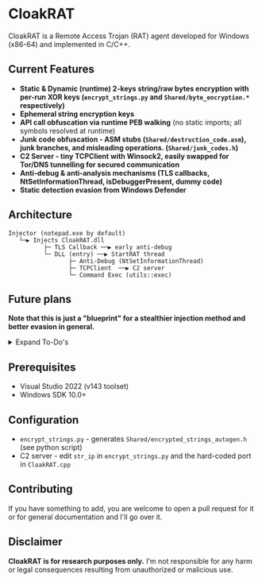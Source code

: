 # CloakRAT
CloakRAT is a Remote Access Trojan (RAT) agent developed for Windows (x86-64) and implemented in C/C++.

## Current Features
* **Static & Dynamic (runtime) 2-keys string/raw bytes encryption with per-run XOR keys (`encrypt_strings.py` and `Shared/byte_encryption.*` respectively)**
* **Ephemeral string encryption keys**
* **API call obfuscation via runtime PEB walking** (no static imports; all symbols resolved at runtime)
* **Junk code obfuscation - ASM stubs (`Shared/destruction_code.asm`), junk branches, and misleading operations. (`Shared/junk_codes.h`)**
* **C2 Server - tiny TCPClient with Winsock2, easily swapped for Tor/DNS tunnelling for secured communication**
* **Anti‑debug & anti‑analysis mechanisms (TLS callbacks, NtSetInformationThread, isDebuggerPresent, dummy code)**
* **Static detection evasion from Windows Defender**

## Architecture
```
Injector (notepad.exe by default)
   └─▶ Injects CloakRAT.dll
          ├─ TLS Callback ──▶ early anti‑debug
          └─ DLL (entry) ──▶ StartRAT thread
                 ├─ Anti‑Debug (NtSetInformationThread)
                 ├─ TCPClient  ──▶ C2 server
                 └─ Command Exec (utils::exec)
```

## Future plans
**Note that this is just a "blueprint" for a stealthier injection method and better evasion in general.** 

<details>
<summary>Expand To-Do's</summary>

1. **Bring your own vulnerable driver (BYOVD)** - requesting handles with all PROCESS_ALL_ACCESS permissions through kernel mode, bypassing user space detection, injecting from kernel space directly via the vulnerable driver IOCTL codes - **AdvancedInjector project - under development**
2. Consider putting everything in the TLS callback instead of DllMain and on each thread creation event, check for debugger presence, better stealth, if it will be dynamic tls callback creation then even more stealth. In DLLMain put junk code.
3. Anti debug + Micro VM implementation: when dynamically calling APIs in windows, we can emulate the `call eax` instruction that is performed in the assembly, by registering a VEH (an extension to SEH, that is not frame-based like SEH, but an exception handler to the whole process) for EXCEPTION_BREAKPOINT, then just emulate a `call eax` inside the VEH (basically to perform `call eax` we will place an int 3 in the code that will trigger the VEH) by storing the ret addr and changing RIP to point to the api function addr. [in the wild](https://unit42.paloaltonetworks.com/excel-add-ins-dridex-infection-chain/)
4. Add more Anti debugging checks in the TLS callback (i.e hardware breakpoints, searching for 0xCC opcodes)
5. Change to NT functions instead of Kernel32 (which just invoke the syscall in ntoskrnl.exe) for better stealth
6. Execute syscalls directly instead of letting the NT functions (basically a wrapper for the syscall) do it for us - then we possibly avoid nt functions hooking by AVs (specifically inline Hooking)
7. Obfuscating the runtime XOR key (so it won't be just a 16 byte array in memory)
7. Dynamic TLS callbacks (with obfuscating the new tls callback address)- initiate the first tls callback which will be written to the TLS directory at build time by the linker, and when the loader calls the callback, modify the TLS directory in the PE accordingly and viola, we have a new tls callback that was added at runtime and the loader will just continue to the next callback in the tls addresses table and execute the callback (because it doesn't initially check for the number of callbacks). [in the wild](https://cloud.google.com/blog/topics/threat-intelligence/newly-observed-ursnif-variant-employs-malicious-tls-callback-technique-achieve-process-injection/)
8. In the TLS Callback, instead of segfaulting intentionally (too obvious), try overwriting code in junk functions (by changing the memory region of the .text segment at the specific addresses of the functions, overwrite them, then immediately change the page permissions back - use VirtualProtectEx), to make the program crash at some point anyway in the code, because it will be full of junk code to avoid signature detection. also, overwrite global sensitive variables such as the IP and PORT of the C2 server

</details>

## Prerequisites
* Visual Studio 2022 (v143 toolset)
* Windows SDK 10.0+

## Configuration
* `encrypt_strings.py` - generates `Shared/encrypted_strings_autogen.h` (see python script)
* C2 server - edit `str_ip` in `encrypt_strings.py` and the hard-coded port in `CloakRAT.cpp`

## Contributing
If you have something to add, you are welcome to open a pull request for it or for general documentation and I'll go over it.

## Disclaimer
**CloakRAT is for research purposes only.** I'm not responsible for any harm or legal consequences resulting from unauthorized or malicious use.
